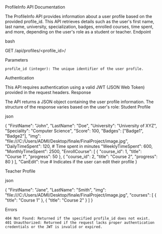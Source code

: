 ProfileInfo API Documentation

The ProfileInfo API provides information about a user profile based on the provided profile_id. This API retrieves details such as the user's first name, last name, university, specialization, badges, enrolled courses, time spent, and more, depending on the user's role as a student or teacher.
Endpoint

bash

GET /api/profiles/<profile_id>/

Parameters

    profile_id (integer): The unique identifier of the user profile.

Authentication

This API requires authentication using a valid JWT (JSON Web Token) provided in the request headers.
Response

The API returns a JSON object containing the user profile information. The structure of the response varies based on the user's role:
Student Profile

json

{
  "FirstName": "John",
  "LastName": "Doe",
  "University": "University of XYZ",
  "Speciality": "Computer Science",
  "Score": 100,
  "Badges": ["Badge1", "Badge2"],
  "img": "file:///C:/Users/ADMI/Desktop/finale/FinalProject/image.jpg",
  "DailyTimeSpent": 120,  # Time spent in minutes
  "WeeklyTimeSpent": 600,
  "MonthlyTimeSpent": 2500,
  "EnrollCourse": [
    {
      "course_id": 1,
      "title": "Course 1",
      "progress": 50
    },
    {
      "course_id": 2,
      "title": "Course 2",
      "progress": 80
    }
  ],
  "CanEdit": true  # Indicates if the user can edit their profile
}

Teacher Profile

json

{
  "FirstName": "Jane",
  "LastName": "Smith",
  "img": "file:///C:/Users/ADMI/Desktop/finale/FinalProject/image.jpg",
  "courses": [
    {
      "title": "Course 1"
    },
    {
      "title": "Course 2"
    }
  ]
}

Errors

    404 Not Found: Returned if the specified profile_id does not exist.
    401 Unauthorized: Returned if the request lacks proper authentication credentials or the JWT is invalid or expired.

